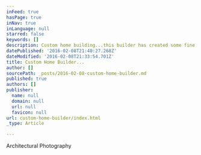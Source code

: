 ```yaml
---
inFeed: true
hasPage: true
inNav: true
inLanguage: null
starred: false
keywords: []
description: Custom home building...this builder has created some fine homes in the Boise area..
datePublished: '2016-02-08T21:40:27.268Z'
dateModified: '2016-02-08T21:33:54.701Z'
title: Custom Home Builder...
author: []
sourcePath: _posts/2016-02-08-custom-home-builder.md
published: true
authors: []
publisher:
  name: null
  domain: null
  url: null
  favicon: null
url: custom-home-builder/index.html
_type: Article

---
```

Architectural Photography